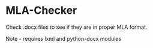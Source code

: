 MLA-Checker
===========

Check .docx files to see if they are in proper MLA format.

Note - requires lxml and python-docx modules
